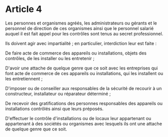 # Article 4

Les personnes et organismes agréés, les administrateurs ou gérants et le personnel de direction de ces organismes ainsi que le personnel salarié auquel il est fait appel pour les contrôles sont tenus au secret professionnel.

Ils doivent agir avec impartialité ; en particulier, interdiction leur est faite :

De faire acte de commerce des appareils ou installations, objets des contrôles, de les installer ou les entretenir ;

D'avoir une attache de quelque genre que ce soit avec les entreprises qui font acte de commerce de ces appareils ou installations, qui les installent ou les entretiennent ;

D'imposer ou de conseiller aux responsables de la sécurité de recourir à un constructeur, installateur ou réparateur déterminé ;

De recevoir des gratifications des personnes responsables des appareils ou installations contrôlés ainsi que leurs préposés.

D'effectuer le contrôle d'installations ou de locaux leur appartenant ou appartenant à des sociétés ou organismes avec lesquels ils ont une attache de quelque genre que ce soit.
